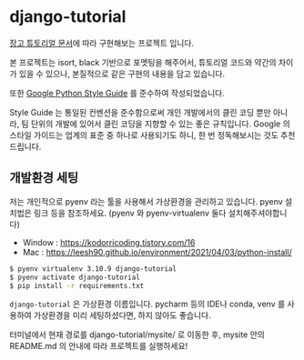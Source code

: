 # django-tutorial

[장고 튜토리얼 문서](https://docs.djangoproject.com/ko/4.2/intro/)에 따라 구현해보는 프로젝트 입니다.

본 프로젝트는 isort, black 기반으로 포멧팅을 해주어서, 튜토리얼 코드와 약간의 차이가 있을 수 있으나, 본질적으로 같은 구현의 내용을 담고 있습니다. 

또한 [Google Python Style Guide](https://google.github.io/styleguide/pyguide.html) 를 준수하여 작성되었습니다.

Style Guide 는 통일된 컨벤션을 준수함으로써 개인 개발에서의 클린 코딩 뿐만 아니라, 팀 단위의 개발에 있어서 클린 코딩을 지향할 수 있는 좋은 규칙입니다. Google 의 스타일 가이드는 업계의 표준 중 하나로 사용되기도 하니, 한 번 정독해보시는 것도 추천드립니다.


## 개발환경 세팅
저는 개인적으로 pyenv 라는 툴을 사용해서 가상환경을 관리하고 있습니다. pyenv 설치법은 링크 등을 참조하세요. (pyenv 와 pyenv-virtualenv 둘다 설치해주셔야합니다)
- Window : https://kodorricoding.tistory.com/16
- Mac : https://leesh90.github.io/environment/2021/04/03/python-install/
```bash
$ pyenv virtualenv 3.10.9 django-tutorial 
$ pyenv activate django-tutorial
$ pip install -r requirements.txt
```
`django-tutorial` 은 가상환경 이름입니다. pycharm 등의 IDE나 conda, venv 를 사용하여 가상환경을 미리 세팅하셨다면, 하지 않아도 좋습니다.

터미널에서 현재 경로를 django-tutorial/mysite/ 로 이동한 후, 
mysite 안의 README.md 의 안내에 따라 프로젝트를 실행하세요!


## 


